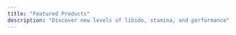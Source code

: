 ```yaml
---
title: "Featured Products"
description: "Discover new levels of libido, stamina, and performance"
---
```


